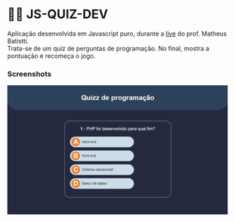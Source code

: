 # 🙋‍♀️ JS-QUIZ-DEV

Aplicação desenvolvida em Javascript puro, durante a [live](https://www.youtube.com/watch?v=FMaEIVdaAFo) do prof. Matheus Batistti.<br/>
Trata-se de um quiz de perguntas de programação. No final, mostra a pontuação e recomeça o jogo.<br/>

### Screenshots
![](https://github.com/luiizsilverio/js-quiz-dev/blob/main/assets/js-quiz.gif)
